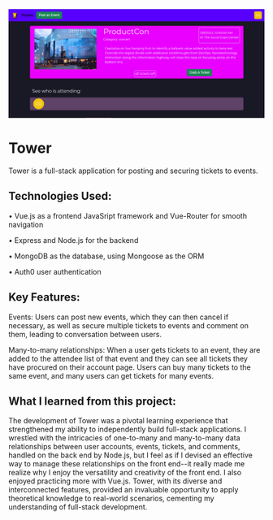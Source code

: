 ![Tower Preview Image](TowerScreenshot.png)

# Tower

Tower is a full-stack application for posting and securing tickets to events. 

## Technologies Used:
• Vue.js as a frontend JavaSript framework and Vue-Router for smooth navigation

• Express and Node.js for the backend

• MongoDB as the database, using Mongoose as the ORM

• Auth0 user authentication

## Key Features:
Events: Users can post new events, which they can then cancel if necessary, as well as secure multiple tickets to events and comment on them, leading to conversation between users. 

Many-to-many relationships: When a user gets tickets to an event, they are added to the attendee list of that event and they can see all tickets they have procured on their account page. Users can buy many tickets to the same event, and many users can get tickets for many events.

## What I learned from this project:
The development of Tower was a pivotal learning experience that strengthened my ability to independently build full-stack applications. I wrestled with the intricacies of one-to-many and many-to-many data relationships between user accounts, events, tickets, and comments, handled on the back end by Node.js, but I feel as if I devised an effective way to manage these relationships on the front end--it really made me realize why I enjoy the versatility and creativity of the front end. I also enjoyed practicing more with Vue.js. Tower, with its diverse and interconnected features, provided an invaluable opportunity to apply theoretical knowledge to real-world scenarios, cementing my understanding of full-stack development.
